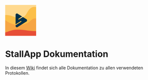 [<img src="https://github.com/HB0N0/StallDocumentation/raw/master/logo.png" width="100"/>](https://github.com/HB0N0/StallDocumentation/wiki)   
# StallApp Dokumentation
In diesem [Wiki](https://github.com/HB0N0/StallDocumentation/wiki) findet sich alle Dokumentation zu allen verwendeten Protokollen.
